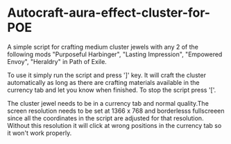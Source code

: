 # Autocraft-aura-effect-cluster-for-POE

A simple script for crafting medium cluster jewels with any 2 of the following mods "Purposeful Harbinger", "Lasting Impression", "Empowered Envoy", "Heraldry" in Path of Exile.

To use it simply run the script and press ']' key. It will craft the cluster automatically as long as there are crafting materials available in the currency tab and let you know when finished. To stop the script press '['.

The cluster jewel needs to be in a currency tab and normal quality.The screen resolution needs to be set at 1366 x 768 and borderlesss fullscreeen since all the coordinates in the script are adjusted for that resolution. Without this resolution it will click at wrong positions in the currency tab so it won't work properly.
